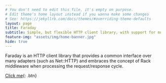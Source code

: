 ```yaml
---
# You don't need to edit this file, it's empty on purpose.
# Edit theme's home layout instead if you wanna make some changes
# See: https://jekyllrb.com/docs/themes/#overriding-theme-defaults
layout: page
title: Faraday
subtitle: Simple, but flexible HTTP client library, with support for multiple backends.
feature-img: "assets/img/home-banner.jpg"
hide: true
---
```


Faraday is an HTTP client library that provides a common interface over many adapters (such as Net::HTTP)
and embraces the concept of Rack middleware when processing the request/response cycle.

[Click me](http://www.google.com){: .btn}